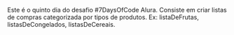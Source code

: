 Este é o quinto dia do desafio #7DaysOfCode Alura. Consiste em criar listas de compras categorizada por tipos de produtos. Ex: listaDeFrutas, listasDeCongelados, listasDeCereais.

